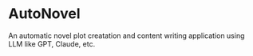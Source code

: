 # AutoNovel
An automatic novel plot creatation and content writing application using LLM like GPT, Claude, etc.
